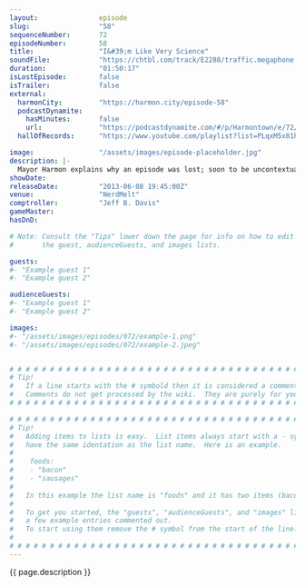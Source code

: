 ```yaml
---
layout:               episode
slug:                 "58"
sequenceNumber:       72
episodeNumber:        58
title:                "I&#39;m Like Very Science"
soundFile:            "https://chtbl.com/track/E2288/traffic.megaphone.fm/STA1983763317.mp3?updated=1554505890"
duration:             "01:50:17"
isLostEpisode:        false
isTrailer:            false
external:
  harmonCity:         "https://harmon.city/episode-58"
  podcastDynamite:
    hasMinutes:       false
    url:              "https://podcastdynamite.com/#/p/Harmontown/e/72/58"
  hallOfRecords:      "https://www.youtube.com/playlist?list=PLqxM5x81hNOYPpHt1YsJzkNjAsV0hiq9O"

image:                "/assets/images/episode-placeholder.jpg"
description: |-
  Mayor Harmon explains why an episode was lost; soon to be uncontextually quoted frivolity ensues. Jeff reveals he's psychic; Kumail's resultant bewilderment preempts D&D.
showDate:             
releaseDate:          "2013-06-08 19:45:00Z"
venue:                "NerdMelt"
comptroller:          "Jeff B. Davis"
gameMaster:           
hasDnD:               

# Note: Consult the "Tips" lower down the page for info on how to edit
#       the guest, audienceGuests, and images lists.

guests:
#- "Example guest 1"
#- "Example guest 2"

audienceGuests:
#- "Example guest 1"
#- "Example guest 2"

images:
#- "/assets/images/episodes/072/example-1.png"
#- "/assets/images/episodes/072/example-2.jpeg"


# # # # # # # # # # # # # # # # # # # # # # # # # # # # # # # # # # # # # # # # # # # # #
# Tip!
#   If a line starts with the # symbold then it is considered a comment.
#   Comments do not get processed by the wiki.  They are purely for your information.
# # # # # # # # # # # # # # # # # # # # # # # # # # # # # # # # # # # # # # # # # # # # #

# # # # # # # # # # # # # # # # # # # # # # # # # # # # # # # # # # # # # # # # # # # # #
# Tip!
#   Adding items to lists is easy.  List items always start with a - symbol and have
#   have the same identation as the list name.  Here is an example.
#
#    foods:
#    - "bacon"
#    - "sausages"
#
#   In this example the list name is "foods" and it has two items (bacon, and sausages).
#
#   To get you started, the "guests", "audienceGuests", and "images" lists below have
#   a few example entries commented out.
#   To start using them remove the # symbol from the start of the line.
#
# # # # # # # # # # # # # # # # # # # # # # # # # # # # # # # # # # # # # # # # # # # # #
---
```


<!-- The episode description will be rendered here -->
{{ page.description }}

<!-- Add your content BELOW here -->
<!-- vvvvvvvvvvvvvvvvvvvvvvvvvvv -->




<!-- ^^^^^^^^^^^^^^^^^^^^^^^^^^^ -->
<!-- Add your content ABOVE here -->

<!-- The episode gallery will be rendered here -->